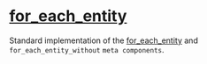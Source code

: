 # [for_each_entity](for_each_entity.hpp)

Standard implementation of the [for_each_entity](../../functions/for_each_entity.md) and `for_each_entity_without` `meta components`.